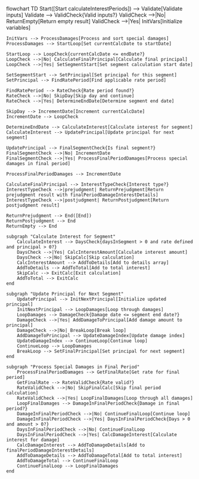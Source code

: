 flowchart TD
    Start([Start calculateInterestPeriods]) --> Validate[Validate inputs]
    Validate --> ValidCheck{Valid inputs?}
    ValidCheck -->|No| ReturnEmpty[Return empty result]
    ValidCheck -->|Yes| InitVars[Initialize variables]
    
    InitVars --> ProcessDamages[Process and sort special damages]
    ProcessDamages --> StartLoop[Set currentCalcDate to startDate]
    
    StartLoop --> LoopCheck{currentCalcDate <= endDate?}
    LoopCheck -->|No| CalculateFinalPrincipal[Calculate final principal]
    LoopCheck -->|Yes| SetSegmentStart[Set segment calculation start date]
    
    SetSegmentStart --> SetPrincipal[Set principal for this segment]
    SetPrincipal --> FindRatePeriod[Find applicable rate period]
    
    FindRatePeriod --> RateCheck{Rate period found?}
    RateCheck -->|No| SkipDay[Skip day and continue]
    RateCheck -->|Yes| DetermineEndDate[Determine segment end date]
    
    SkipDay --> IncrementDate[Increment currentCalcDate]
    IncrementDate --> LoopCheck
    
    DetermineEndDate --> CalculateInterest[Calculate interest for segment]
    CalculateInterest --> UpdatePrincipal[Update principal for next segment]
    
    UpdatePrincipal --> FinalSegmentCheck{Is final segment?}
    FinalSegmentCheck -->|No| IncrementDate
    FinalSegmentCheck -->|Yes| ProcessFinalPeriodDamages[Process special damages in final period]
    
    ProcessFinalPeriodDamages --> IncrementDate
    
    CalculateFinalPrincipal --> InterestTypeCheck{Interest type?}
    InterestTypeCheck -->|prejudgment| ReturnPrejudgment[Return prejudgment result with finalPeriodDamageInterestDetails]
    InterestTypeCheck -->|postjudgment| ReturnPostjudgment[Return postjudgment result]
    
    ReturnPrejudgment --> End([End])
    ReturnPostjudgment --> End
    ReturnEmpty --> End

    subgraph "Calculate Interest for Segment"
        CalculateInterest --> DaysCheck{daysInSegment > 0 and rate defined and principal > 0?}
        DaysCheck -->|Yes| CalcInterestAmount[Calculate interest amount]
        DaysCheck -->|No| SkipCalc[Skip calculation]
        CalcInterestAmount --> AddToDetails[Add to details array]
        AddToDetails --> AddToTotal[Add to total interest]
        SkipCalc --> ExitCalc[Exit calculation]
        AddToTotal --> ExitCalc
    end

    subgraph "Update Principal for Next Segment"
        UpdatePrincipal --> InitNextPrincipal[Initialize updated principal]
        InitNextPrincipal --> LoopDamages[Loop through damages]
        LoopDamages --> DamageCheck{Damage date <= segment end date?}
        DamageCheck -->|Yes| AddDamageToPrincipal[Add damage amount to principal]
        DamageCheck -->|No| BreakLoop[Break loop]
        AddDamageToPrincipal --> UpdateDamageIndex[Update damage index]
        UpdateDamageIndex --> ContinueLoop[Continue loop]
        ContinueLoop --> LoopDamages
        BreakLoop --> SetFinalPrincipal[Set principal for next segment]
    end

    subgraph "Process Special Damages in Final Period"
        ProcessFinalPeriodDamages --> GetFinalRate[Get rate for final period]
        GetFinalRate --> RateValidCheck{Rate valid?}
        RateValidCheck -->|No| SkipFinalCalc[Skip final period calculation]
        RateValidCheck -->|Yes| LoopFinalDamages[Loop through all damages]
        LoopFinalDamages --> DamageInFinalPeriodCheck{Damage in final period?}
        DamageInFinalPeriodCheck -->|No| ContinueFinalLoop[Continue loop]
        DamageInFinalPeriodCheck -->|Yes| DaysInFinalPeriodCheck{Days > 0 and amount > 0?}
        DaysInFinalPeriodCheck -->|No| ContinueFinalLoop
        DaysInFinalPeriodCheck -->|Yes| CalcDamageInterest[Calculate interest for damage]
        CalcDamageInterest --> AddToDamageDetails[Add to finalPeriodDamageInterestDetails]
        AddToDamageDetails --> AddToDamageTotal[Add to total interest]
        AddToDamageTotal --> ContinueFinalLoop
        ContinueFinalLoop --> LoopFinalDamages
    end
